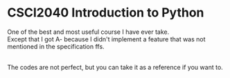 # CSCI2040 Introduction to Python
One of the best and most useful course I have ever take. <br />
Except that I got A- because I didn't implement a feature that was not mentioned in the specification ffs. <br /> <br />

The codes are not perfect, but you can take it as a reference if you want to.
